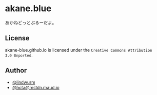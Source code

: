 ﻿# akane.blue

あかねどっとぶるーだよ。

## License

akane-blue.github.io is licensed under the `Creative Commons Attribution 3.0 Unported`.

## Author

- [@lindwurm](https://github.com/lindwurm)
- [@hota@mstdn.maud.io](https://mstdn.maud.io/@hota)